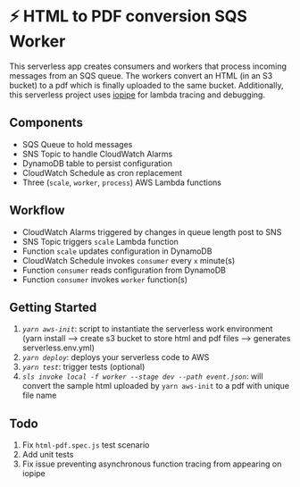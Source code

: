 # ⚡️ HTML to PDF conversion SQS Worker

This serverless app creates consumers and workers that process incoming messages from an SQS queue. The workers convert an HTML (in an S3 bucket) to a pdf which is finally uploaded to the same bucket. Additionally, this serverless project uses [iopipe](https://www.iopipe.com/) for lambda tracing and debugging.

## Components
- SQS Queue to hold messages
- SNS Topic to handle CloudWatch Alarms
- DynamoDB table to persist configuration
- CloudWatch Schedule as cron replacement
- Three (`scale`, `worker`, `process`) AWS Lambda functions

## Workflow

- CloudWatch Alarms triggered by changes in queue length post to SNS
- SNS Topic triggers `scale` Lambda function
- Function `scale` updates configuration in DynamoDB 
- CloudWatch Schedule invokes `consumer` every `x` minute(s)
- Function `consumer` reads configuration from DynamoDB
- Function `consumer` invokes `worker` function(s)


## Getting Started

1. _`yarn aws-init`_: script to instantiate the serverless work environment (yarn install --> create s3 bucket to store html and pdf files --> generates serverless.env.yml)
2. _`yarn deploy`_: deploys your serverless code to AWS
3. _`yarn test`_: trigger tests (optional)
4. _`sls invoke local -f worker --stage dev --path event.json`_: will convert the sample html uploaded by `yarn aws-init` to a pdf with unique file name

## Todo
1. Fix `html-pdf.spec.js` test scenario
2. Add unit tests
3. Fix issue preventing asynchronous function tracing from appearing on iopipe
